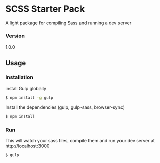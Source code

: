 # SCSS Starter Pack

A light package for compiling Sass and running a dev server

### Version
1.0.0

## Usage


### Installation

install Gulp globally
```sh
$ npm install -g gulp
```

Install the dependencies (gulp, gulp-sass, browser-sync)

```sh
$ npm install
```

### Run

This will watch your sass files, compile them and run your dev server at http://localhost:3000

```sh
$ gulp
```
